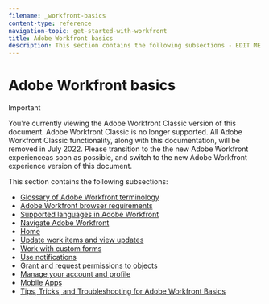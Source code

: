 ```yaml
---
filename: _workfront-basics
content-type: reference
navigation-topic: get-started-with-workfront
title: Adobe Workfront basics
description: This section contains the following subsections - EDIT ME.
---
```


# Adobe Workfront basics

>[!IMPORTANT]
>
>You're currently viewing the Adobe Workfront Classic version of this document. Adobe Workfront Classic is no longer supported. All Adobe Workfront Classic functionality, along with this documentation, will be removed in July 2022. Please transition to the the new Adobe Workfront experienceas soon as possible, and switch to the new Adobe Workfront experience version of this document.

This section contains the following subsections:

* [Glossary of Adobe Workfront terminology](../workfront-basics/navigate-workfront/workfront-navigation/workfront-terminology-glossary.md) 
* [Adobe Workfront browser requirements](../workfront-basics/workfront-browser-requirements.md) 
* [Supported languages in Adobe Workfront](../workfront-basics/supported-languages-in-workfront.md) 
* [Navigate Adobe Workfront](../workfront-basics/navigate-workfront/navigate-workfront.md) 
* [Home](../workfront-basics/using-home/home.md) 
* [Update work items and view updates](../workfront-basics/updating-work-items-and-viewing-updates/update-work-items-and-view-updates.md) 
* [Work with custom forms](../workfront-basics/work-with-custom-forms/work-with-custom-forms.md) 
* [Use notifications](../workfront-basics/using-notifications/use-notifications.md) 
* [Grant and request permissions to objects](../workfront-basics/grant-and-request-access-to-objects/grant-and-request-access-to-objects.md) 
* [Manage your account and profile](../workfront-basics/manage-your-account-and-profile/manage-your-account-and-profile.md) 
* [Mobile Apps](../workfront-basics/mobile-apps/mobile-apps.md) 
* [Tips, Tricks, and Troubleshooting for Adobe Workfront Basics](../workfront-basics/tips-tricks-and-troubleshooting/tips-tricks-troubleshooting-basics.md)

